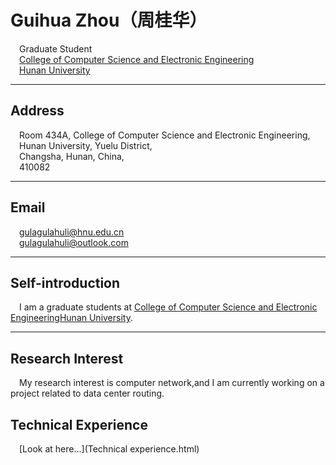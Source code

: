 # Guihua Zhou（周桂华）

&emsp;Graduate Student<br />
&emsp;[College of Computer Science and Electronic Engineering](http://csee.hnu.edu.cn/)<br />
&emsp;[Hunan University](http://www.hnu.edu.cn/)<br /> 

---
## Address 
&emsp;Room 434A, College of Computer Science and Electronic Engineering,<br />
&emsp;Hunan University, Yuelu District,<br /> 
&emsp;Changsha, Hunan, China,<br /> 
&emsp;410082

---
## Email
&emsp;gulagulahuli@hnu.edu.cn<br />
&emsp;gulagulahuli@outlook.com<br />

---
## Self-introduction
&emsp;I am a graduate students at [College of Computer Science and Electronic Engineering](http://csee.hnu.edu.cn/)[Hunan University](http://www.hnu.edu.cn/).

---
## Research Interest
&emsp;My research interest is computer network,and I am currently working on a project related to data center routing.<br />

## Technical Experience
&emsp;[Look at here...](Technical experience.html)<br />
